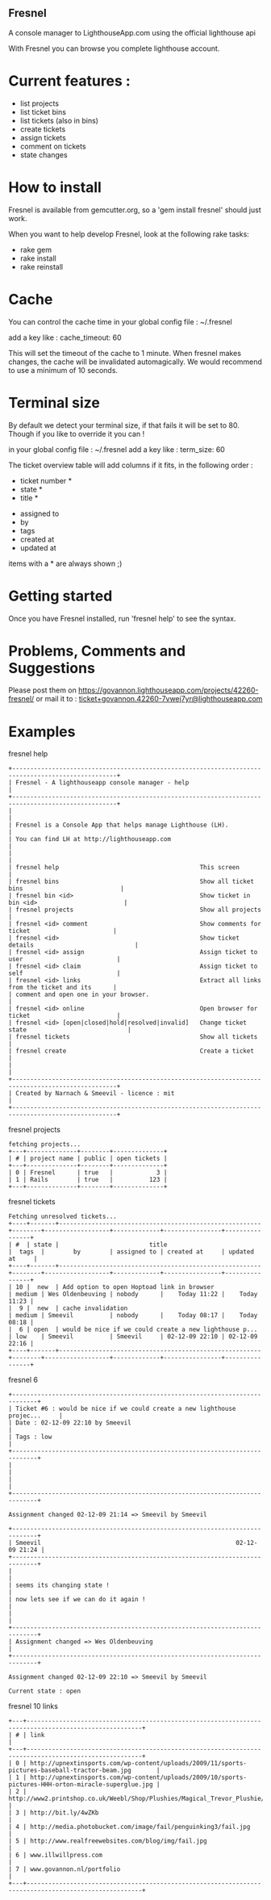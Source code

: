 Fresnel
--------------

A console manager to LighthouseApp.com using the official lighthouse api

With Fresnel you can browse you complete lighthouse account.

Current features :
==================

- list projects
- list ticket bins
- list tickets (also in bins)
- create tickets
- assign tickets
- comment on tickets
- state changes


How to install
==============

Fresnel is available from gemcutter.org, so a 'gem install fresnel' should just work.

When you want to help develop Fresnel, look at the following rake tasks:

* rake gem
* rake install
* rake reinstall

Cache
=====

You can control the cache time in your global config file : ~/.fresnel

add a key like :
    cache_timeout: 60

This will set the timeout of the cache to 1 minute.
When fresnel makes changes, the cache will be invalidated automagically.
We would recommend to use a minimum of 10 seconds.

Terminal size
=============

By default we detect your terminal size,
if that fails it will be set to 80.
Though if you like to override it you can !

in your global config file : ~/.fresnel
add a key like :
    term_size: 60

The ticket overview table will add columns if it fits, in the following order :

* ticket number *
* state *
* title *
- assigned to
- by
- tags
- created at
- updated at

items with a * are always shown ;)

Getting started
===============

Once you have Fresnel installed, run 'fresnel help' to see the syntax.

Problems, Comments and Suggestions
==================================

Please post them on https://govannon.lighthouseapp.com/projects/42260-fresnel/
or mail it to : ticket+govannon.42260-7vwej7yr@lighthouseapp.com

Examples
========

fresnel help

    +---------------------------------------------------------------------------------------------------+
    | Fresnel - A lighthouseapp console manager - help                                                  |
    +---------------------------------------------------------------------------------------------------+
    |                                                                                                   |
    | Fresnel is a Console App that helps manage Lighthouse (LH).                                       |
    | You can find LH at http://lighthouseapp.com                                                       |
    |                                                                                                   |
    | fresnel help                                       This screen                                    |
    | fresnel bins                                       Show all ticket bins                           |
    | fresnel bin <id>                                   Show ticket in bin <id>                        |
    | fresnel projects                                   Show all projects                              |
    | fresnel <id> comment                               Show comments for ticket                       |
    | fresnel <id>                                       Show ticket details                            |
    | fresnel <id> assign                                Assign ticket to user                          |
    | fresnel <id> claim                                 Assign ticket to self                          |
    | fresnel <id> links                                 Extract all links from the ticket and its      |
    | comment and open one in your browser.                                                             |
    | fresnel <id> online                                Open browser for ticket                        |
    | fresnel <id> [open|closed|hold|resolved|invalid]   Change ticket state                            |
    | fresnel tickets                                    Show all tickets                               |
    | fresnel create                                     Create a ticket                                |
    |                                                                                                   |
    +---------------------------------------------------------------------------------------------------+
    | Created by Narnach & Smeevil - licence : mit                                                      |
    +---------------------------------------------------------------------------------------------------+

fresnel projects

    fetching projects...
    +---+--------------+--------+--------------+
    | # | project name | public | open tickets |
    +---+--------------+--------+--------------+
    | 0 | Fresnel      | true   |            3 |
    | 1 | Rails        | true   |          123 |
    +---+--------------+--------+--------------+


fresnel tickets

    Fetching unresolved tickets...
    +----+-------+--------------------------------------------------------+--------+------------------+-------------+----------------+----------------+
    | #  | state |                         title                          |  tags  |        by        | assigned to | created at     | updated at     |
    +----+-------+--------------------------------------------------------+--------+------------------+-------------+----------------+----------------+
    | 10 |  new  | Add option to open Hoptoad link in browser             | medium | Wes Oldenbeuving | nobody      |    Today 11:22 |    Today 11:23 |
    |  9 |  new  | cache invalidation                                     | medium | Smeevil          | nobody      |    Today 08:17 |    Today 08:18 |
    |  6 | open  | would be nice if we could create a new lighthouse p... | low    | Smeevil          | Smeevil     | 02-12-09 22:10 | 02-12-09 22:16 |
    +----+-------+--------------------------------------------------------+--------+------------------+-------------+----------------+----------------+

fresnel 6

    +-----------------------------------------------------------------------------+
    | Ticket #6 : would be nice if we could create a new lighthouse projec...     |
    | Date : 02-12-09 22:10 by Smeevil                                            |
    | Tags : low                                                                  |
    +-----------------------------------------------------------------------------+
    |                                                                             |
    |                                                                             |
    +-----------------------------------------------------------------------------+

    Assignment changed 02-12-09 21:14 => Smeevil by Smeevil

    +-----------------------------------------------------------------------------+
    | Smeevil                                                      02-12-09 21:24 |
    +-----------------------------------------------------------------------------+
    |                                                                             |
    | seems its changing state !                                                  |
    | now lets see if we can do it again !                                        |
    |                                                                             |
    +-----------------------------------------------------------------------------+
    | Assignment changed => Wes Oldenbeuving                                      |
    +-----------------------------------------------------------------------------+

    Assignment changed 02-12-09 22:10 => Smeevil by Smeevil

    Current state : open

fresnel 10 links

    +---+------------------------------------------------------------------------------------------------------+
    | # | link                                                                                                 |
    +---+------------------------------------------------------------------------------------------------------+
    | 0 | http://upnextinsports.com/wp-content/uploads/2009/11/sports-pictures-baseball-tractor-beam.jpg       |
    | 1 | http://upnextinsports.com/wp-content/uploads/2009/10/sports-pictures-HHH-orton-miracle-superglue.jpg |
    | 2 | http://www2.printshop.co.uk/Weebl/Shop/Plushies/Magical_Trevor_Plushie/Product.html                  |
    | 3 | http://bit.ly/4wZKb                                                                                  |
    | 4 | http://media.photobucket.com/image/fail/penguinking3/fail.jpg                                        |
    | 5 | http://www.realfreewebsites.com/blog/img/fail.jpg                                                    |
    | 6 | www.illwillpress.com                                                                                 |
    | 7 | www.govannon.nl/portfolio                                                                            |
    +---+------------------------------------------------------------------------------------------------------+
